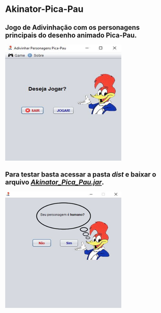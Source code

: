 # Akinator-Pica-Pau

## Jogo de Adivinhação com os personagens principais do desenho animado **Pica-Pau**.
 
<font>
<img src = "ReadMe/1.JPG" width = "375" height =  "375" >
</font>

## Para testar basta acessar a pasta *dist* e baixar o arquivo [*Akinator_Pica_Pau.jar*](https://github.com/FranciscoIuri/Akinator-Pica-Pau/tree/master/dist/).

<font>
<img src = "ReadMe/2.JPG" width = "375" height =  "375" >
</font>

